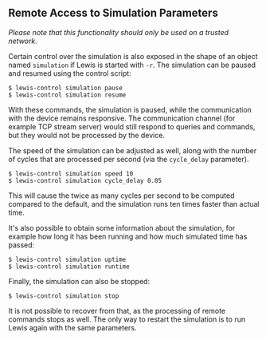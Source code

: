 ## Remote Access to Simulation Parameters
*Please note that this functionality should only be used on a trusted
network.*

Certain control over the simulation is also exposed in the shape of an
object named ``simulation`` if Lewis is started with ``-r``. The
simulation can be paused and resumed using the control script:
```
$ lewis-control simulation pause
$ lewis-control simulation resume
```

With these commands, the simulation is paused, while the communication
with the device remains responsive. The communication channel (for
example TCP stream server) would still respond to queries and commands,
but they would not be processed by the device.

The speed of the simulation can be adjusted as well, along with the
number of cycles that are processed per second (via the ``cycle_delay``
parameter).
```
$ lewis-control simulation speed 10
$ lewis-control simulation cycle_delay 0.05
```

This will cause the twice as many cycles per second to be computed
compared to the default, and the simulation runs ten times faster than
actual time.

It's also possible to obtain some information about the simulation, for
example how long it has been running and how much simulated time has
passed:
```
$ lewis-control simulation uptime
$ lewis-control simulation runtime
```

Finally, the simulation can also be stopped:
```
$ lewis-control simulation stop
```

It is not possible to recover from that, as the processing of remote
commands stops as well. The only way to restart the simulation is to run
Lewis again with the same parameters.
